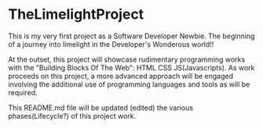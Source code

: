 # TheLimelightProject
This is my very first project as a Software Developer Newbie. The beginning of a journey into limelight in the Developer's Wonderous world!!

 At the outset, this project will showcase rudimentary programming works with the "Building Blocks Of The Web":
HTML
CSS
JS(Javascripts).
As work proceeds on this project, a more advanced approach will be engaged involving the additional use of programming languages and tools as
will be required.

This README.md file will be updated (edited) the various phases(Lifecycle?) of this project work.
